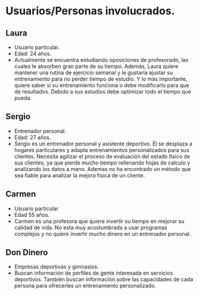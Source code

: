 # Usuarios/Personas involucrados.

## Laura

- Usuario particular.
- Edad: 24 años.
- Actualmente se encuentra estudiando oposiciones de profesorado, las cuales le absorben gran parte de su tiempo. Además, Laura quiere mantener una rutina de ejercicio semanal y le gustaría ajustar su entrenamiento para no perder tiempo de estudio. Y lo más importante, quiere saber si su entrenamiento funciona o debe modificarlo para que de resultados. Debido a sus estudios debe optimizar todo el tiempo que pueda.

## Sergio

- Entrenador personal.
- Edad: 27 años.
- Sergio es un entrenador personal y asistente deportivo. Él se desplaza a hogares particulares y adapta entrenamientos personalizados para sus clientes. Necesita agilizar el proceso de evaluación del estado físico de sus clientes, ya que pierde mucho tiempo rellenando hojas de calculo y analizando los datos a mano.
Ademas no ha encontrado un método que sea fiable para analizar la mejora física de un cliente.

## Carmen

- Usuario particular
- Edad 55 años.
- Carmen es una profesora que quiere invertir su tiempo en mejorar su calidad de vida. No esta muy acostumbrada a usar programas complejos y no quiere invertir mucho dinero en un entrenador personal.

## Don Dinero

- Empresas deportivas y gimnasios.
- Buscan información de perfiles de gente interesada en servicios deportivos. También buscan información sobre las capacidades de cada persona para ofrecerles un entrenamiento personalizado.
